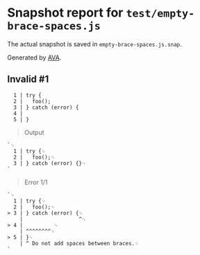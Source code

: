 # Snapshot report for `test/empty-brace-spaces.js`

The actual snapshot is saved in `empty-brace-spaces.js.snap`.

Generated by [AVA](https://avajs.dev).

## Invalid #1
      1 | try {
      2 | 	foo();
      3 | } catch (error) {
      4 | 	       
      5 | }

> Output

    `␊
      1 | try {␊
      2 | 	foo();␊
      3 | } catch (error) {}␊
    `

> Error 1/1

    `␊
      1 | try {␊
      2 | 	foo();␊
    > 3 | } catch (error) {␊
        |                  ^␊
    > 4 | 	       ␊
        | ^^^^^^^^␊
    > 5 | }␊
        | ^ Do not add spaces between braces.␊
    `
